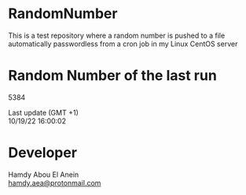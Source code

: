 # RandomNumber    
This is a test repository where a random number is pushed to a file automatically passwordless from a cron job in my Linux CentOS server    
# Random Number of the last run   
5384
      
Last update (GMT +1)    
10/19/22 16:00:02
# Developer    
Hamdy Abou El Anein   
hamdy.aea@protonmail.com
